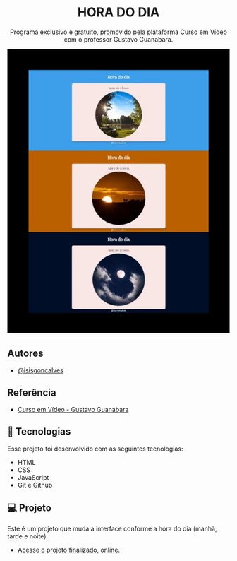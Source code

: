 
<h1 align="center"> HORA DO DIA </h1>

<p align="center">
Programa exclusivo e gratuito, promovido pela plataforma Curso em Vídeo com o professor Gustavo Guanabara.
</p>

<p align="center">
<img src="./images/bg-git.jpg" alt="">
</p> 

## Autores

- [@isisgoncalves](https://www.github.com/isisgoncalves)

## Referência

 - [Curso em Vídeo - Gustavo Guanabara](https://www.cursoemvideo.com/)

## 🚀 Tecnologias

Esse projeto foi desenvolvido com as seguintes tecnologias:

- HTML
- CSS
- JavaScript
- Git e Github

## 💻 Projeto

Este é um projeto que muda a interface conforme a hora do dia (manhã, tarde e noite).

- [Acesse o projeto finalizado, online.](https://isisgoncalves.github.io/Hora_do_dia/)
